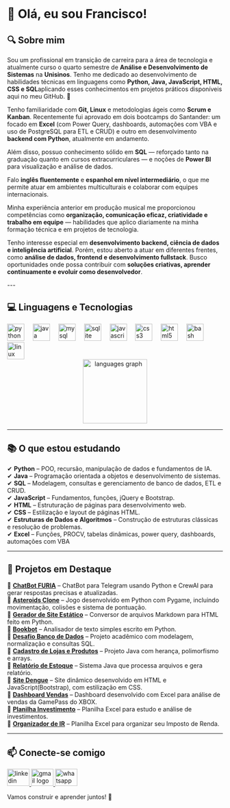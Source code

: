 <h1 align="left">👋 Olá, eu sou Francisco!</h1>
<h2 align="left">🔍 Sobre mim</h2>
<p align="left">
Sou um profissional em transição de carreira para a área de tecnologia e atualmente curso o quarto semestre de <b>Análise e Desenvolvimento de Sistemas</b> na <b>Unisinos</b>. Tenho me dedicado ao desenvolvimento de habilidades técnicas em linguagens como <b>Python, Java, JavaScript, HTML, CSS e SQL</b>aplicando esses conhecimentos em projetos práticos disponíveis aqui no meu GitHub. 🚀
</p>
<p align="left">
Tenho familiaridade com <b>Git, Linux</b> e metodologias ágeis como <b>Scrum e Kanban</b>. Recentemente fui aprovado em dois bootcamps do Santander: um focado em <b>Excel</b> (com Power Query, dashboards, automações com VBA e uso de PostgreSQL para ETL e CRUD) e outro em desenvolvimento <b>backend com Python</b>, atualmente em andamento.
</p>
<p align="left">
Além disso, possuo conhecimento sólido em <b>SQL</b> — reforçado tanto na graduação quanto em cursos extracurriculares — e noções de <b>Power BI</b> para visualização e análise de dados.
</p>
<p align="left">
Falo <b>inglês fluentemente</b> e <b>espanhol em nível intermediário</b>, o que me permite atuar em ambientes multiculturais e colaborar com equipes internacionais.
</p>
<p align="left">
Minha experiência anterior em produção musical me proporcionou competências como <b>organização, comunicação eficaz, criatividade e trabalho em equipe</b> — habilidades que aplico diariamente na minha formação técnica e em projetos de tecnologia.
</p>
<p align="left">
Tenho interesse especial em <b>desenvolvimento backend, ciência de dados e inteligência artificial</b>. Porém, estou aberto a atuar em diferentes frentes, como <b>análise de dados, frontend e desenvolvimento fullstack</b>. Busco oportunidades onde possa contribuir com <b>soluções criativas, aprender continuamente e evoluir como desenvolvedor</b>.
</p>
---

<h2 align="left">💻 Linguagens e Tecnologias</h2>

<div align="left">
  <img src="https://cdn.jsdelivr.net/gh/devicons/devicon/icons/python/python-original.svg" height="40" alt="python logo" />
  <img width="12" />
  <img src="https://cdn.jsdelivr.net/gh/devicons/devicon/icons/java/java-original.svg" height="40" alt="java logo" />
  <img width="12" />
  <img src="https://cdn.jsdelivr.net/gh/devicons/devicon/icons/mysql/mysql-original.svg" height="40" alt="mysql logo" />
  <img width="12" />
  <img src="https://cdn.jsdelivr.net/gh/devicons/devicon/icons/sqlite/sqlite-original.svg" height="40" alt="sqlite logo" />
  <img width="12" />
  <img src="https://cdn.jsdelivr.net/gh/devicons/devicon/icons/javascript/javascript-original.svg" height="40" alt="javascript logo" />
  <img width="12" />
  <img src="https://cdn.jsdelivr.net/gh/devicons/devicon/icons/css3/css3-original.svg" height="40" alt="css3 logo" />
  <img width="12" />
  <img src="https://cdn.jsdelivr.net/gh/devicons/devicon/icons/html5/html5-original.svg" height="40" alt="html5 logo" />
  <img width="12" />
  <img src="https://cdn.jsdelivr.net/gh/devicons/devicon/icons/bash/bash-original.svg" height="40" alt="bash logo" />
  <img width="12" />
  <img src="https://cdn.jsdelivr.net/gh/devicons/devicon/icons/linux/linux-original.svg" height="40" alt="linux logo" />
</div>

<div align="center">
  <img src="https://github-readme-stats.vercel.app/api/top-langs?username=FranciscoGoyaAMC&locale=en&hide_title=false&layout=compact&card_width=320&langs_count=5&theme=dracula&hide_border=false&order=2" height="150" alt="languages graph" />
</div>

---

<h2 align="left">📚 O que estou estudando</h2>

<p align="left">
✔ <b>Python</b> – POO, recursão, manipulação de dados e fundamentos de IA. <br>
✔ <b>Java</b> – Programação orientada a objetos e desenvolvimento de sistemas. <br>
✔ <b>SQL</b> – Modelagem, consultas e gerenciamento de banco de dados, ETL e CRUD. <br>
✔ <b>JavaScript</b> – Fundamentos, funções, jQuery e Bootstrap. <br>
✔ <b>HTML</b> – Estruturação de páginas para desenvolvimento web. <br>
✔ <b>CSS</b> – Estilização e layout de páginas HTML. <br>
✔ <b>Estruturas de Dados e Algoritmos</b> – Construção de estruturas clássicas e resolução de problemas. <br>
✔ <b>Excel</b> – Funções, PROCV, tabelas dinâmicas, power query, dashboards, automações com VBA
</p>

---

<h2 align="left">📌 Projetos em Destaque</h2>

<p align="left">
🔹 <b><a href="https://github.com/FranciscoGoyaAMC/bot-furia" target="_blank">ChatBot FURIA</a></b> – ChatBot para Telegram usando Python e CrewAI para gerar respostas precisas e atualizadas. <br>
🔹 <b><a href="https://github.com/FranciscoGoyaAMC/asteroids_project" target="_blank">Asteroids Clone</a></b> – Jogo desenvolvido em Python com Pygame, incluindo movimentação, colisões e sistema de pontuação. <br>
🔹 <b><a href="https://github.com/FranciscoGoyaAMC/static_site" target="_blank">Gerador de Site Estático</a></b> – Conversor de arquivos Markdown para HTML feito em Python. <br>
🔹 <b><a href="https://github.com/FranciscoGoyaAMC/bookbot" target="_blank">Bookbot</a></b> – Analisador de texto simples escrito em Python. <br>
🔹 <b><a href="https://github.com/FranciscoGoyaAMC/EstudosSQL/tree/main/Unisinos/DesafioSQL" target="_blank">Desafio Banco de Dados</a></b> – Projeto acadêmico com modelagem, normalização e consultas SQL. <br>
🔹 <b><a href="https://github.com/FranciscoGoyaAMC/EstudosJava/tree/main/Unisinos/DesafioFinalCadeiraLabI" target="_blank">Cadastro de Lojas e Produtos</a></b> – Projeto Java com herança, polimorfismo e arrays. <br>
🔹 <b><a href="https://github.com/FranciscoGoyaAMC/estudoManipulacaoDeArquivo" target="_blank">Relatório de Estoque</a></b> – Sistema Java que processa arquivos e gera relatório. <br>
🔹 <b><a href="https://github.com/FranciscoGoyaAMC/site_dengue" target="_blank">Site Dengue</a></b> – Site dinâmico desenvolvido em HTML e JavaScript(Bootstrap), com estilização em CSS. <br>
🔹 <b><a href="https://github.com/FranciscoGoyaAMC/DashboardVendas" target="_blank">Dashboard Vendas</a></b> – Dashboard desenvolvido com Excel para análise de vendas da GamePass do XBOX. <br>
🔹 <b><a href="https://github.com/FranciscoGoyaAMC/Planilha_Investimento" target="_blank">Planilha Investimento</a></b> – Planilha Excel para estudo e análise de investimentos. <br>
🔹 <b><a href="https://github.com/FranciscoGoyaAMC/OrganizadorImpostoDeRenda" target="_blank">Organizador de IR</a></b> – Planilha Excel para organizar seu Imposto de Renda.
</p>

---

<h2 align="left">📫 Conecte-se comigo</h2>

<div align="left">
  <a href="https://www.linkedin.com/in/francisco-goya-de-almeida-martins-costa-0a8ab9327/" target="_blank">
    <img src="https://raw.githubusercontent.com/maurodesouza/profile-readme-generator/master/src/assets/icons/social/linkedin/default.svg" width="52" height="40" alt="linkedin logo" />
  </a>
  <a href="mailto:franciscogoya.amc@gmail.com" target="_blank">
    <img src="https://raw.githubusercontent.com/maurodesouza/profile-readme-generator/master/src/assets/icons/social/gmail/default.svg" width="52" height="40" alt="gmail logo" />
  </a>
  <a href="https://wa.me/5551981275435" target="_blank">
    <img src="https://raw.githubusercontent.com/maurodesouza/profile-readme-generator/master/src/assets/icons/social/whatsapp/default.svg" width="52" height="40" alt="whatsapp logo" />
  </a>
</div>

<p align="left">Vamos construir e aprender juntos! 🚀</p>
